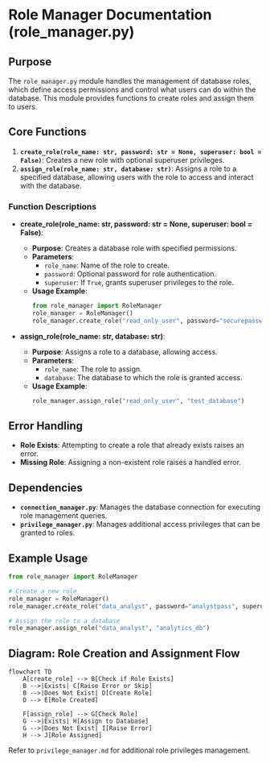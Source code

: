 
# Role Manager Documentation (role_manager.py)

## Purpose
The `role_manager.py` module handles the management of database roles, which define access permissions and control what users can do within the database. This module provides functions to create roles and assign them to users.

## Core Functions
1. **`create_role(role_name: str, password: str = None, superuser: bool = False)`**: Creates a new role with optional superuser privileges.
2. **`assign_role(role_name: str, database: str)`**: Assigns a role to a specified database, allowing users with the role to access and interact with the database.

### Function Descriptions
- **create_role(role_name: str, password: str = None, superuser: bool = False)**:
    - **Purpose**: Creates a database role with specified permissions.
    - **Parameters**:
        - `role_name`: Name of the role to create.
        - `password`: Optional password for role authentication.
        - `superuser`: If `True`, grants superuser privileges to the role.
    - **Usage Example**:
        ```python
        from role_manager import RoleManager
        role_manager = RoleManager()
        role_manager.create_role("read_only_user", password="securepassword", superuser=False)
        ```

- **assign_role(role_name: str, database: str)**:
    - **Purpose**: Assigns a role to a database, allowing access.
    - **Parameters**:
        - `role_name`: The role to assign.
        - `database`: The database to which the role is granted access.
    - **Usage Example**:
        ```python
        role_manager.assign_role("read_only_user", "test_database")
        ```

## Error Handling
- **Role Exists**: Attempting to create a role that already exists raises an error.
- **Missing Role**: Assigning a non-existent role raises a handled error.

## Dependencies
- **`connection_manager.py`**: Manages the database connection for executing role management queries.
- **`privilege_manager.py`**: Manages additional access privileges that can be granted to roles.

## Example Usage
```python
from role_manager import RoleManager

# Create a new role
role_manager = RoleManager()
role_manager.create_role("data_analyst", password="analystpass", superuser=False)

# Assign the role to a database
role_manager.assign_role("data_analyst", "analytics_db")
```

## Diagram: Role Creation and Assignment Flow

```mermaid
flowchart TD
    A[create_role] --> B[Check if Role Exists]
    B -->|Exists| C[Raise Error or Skip]
    B -->|Does Not Exist| D[Create Role]
    D --> E[Role Created]

    F[assign_role] --> G[Check Role]
    G -->|Exists| H[Assign to Database]
    G -->|Does Not Exist| I[Raise Error]
    H --> J[Role Assigned]
```

Refer to `privilege_manager.md` for additional role privileges management.
